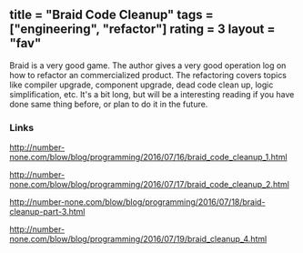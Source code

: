 title = "Braid Code Cleanup"
tags = ["engineering", "refactor"]
rating = 3
layout = "fav"
---

Braid is a very good game. The author gives a very good operation log on how to refactor an commercialized product. The refactoring covers topics like compiler upgrade, component upgrade, dead code clean up, logic simplification, etc. It's a bit long, but will be a interesting reading if you have done same thing before, or plan to do it in the future.

### Links

http://number-none.com/blow/blog/programming/2016/07/16/braid_code_cleanup_1.html

http://number-none.com/blow/blog/programming/2016/07/17/braid_code_cleanup_2.html

http://number-none.com/blow/blog/programming/2016/07/18/braid-cleanup-part-3.html

http://number-none.com/blow/blog/programming/2016/07/19/braid_cleanup_4.html
